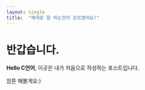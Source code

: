 ```yaml
---
layout: single
title:  "제대로 잘 하는건지 모르겠어요!"
---
```


# 반갑습니다.

**Hello C언어**, 이곳은 내가 처음으로 작성하는 포스트입니다.

암튼 해볼게요:)
